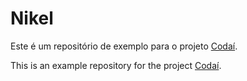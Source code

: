 # Nikel

Este é um repositório de exemplo para o projeto [Codaí](https://codai.growdev.com.br/).

This is an example repository for the project [Codaí](https://codai.growdev.com.br/).
